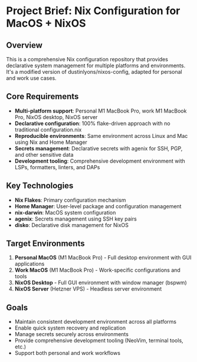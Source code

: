 # Project Brief: Nix Configuration for MacOS + NixOS

## Overview
This is a comprehensive Nix configuration repository that provides declarative system management for multiple platforms and environments. It's a modified version of dustinlyons/nixos-config, adapted for personal and work use cases.

## Core Requirements
- **Multi-platform support**: Personal M1 MacBook Pro, work M1 MacBook Pro, NixOS desktop, NixOS server
- **Declarative configuration**: 100% flake-driven approach with no traditional configuration.nix
- **Reproducible environments**: Same environment across Linux and Mac using Nix and Home Manager
- **Secrets management**: Declarative secrets with agenix for SSH, PGP, and other sensitive data
- **Development tooling**: Comprehensive development environment with LSPs, formatters, linters, and DAPs

## Key Technologies
- **Nix Flakes**: Primary configuration mechanism
- **Home Manager**: User-level package and configuration management
- **nix-darwin**: MacOS system configuration
- **agenix**: Secrets management using SSH key pairs
- **disko**: Declarative disk management for NixOS

## Target Environments
1. **Personal MacOS** (M1 MacBook Pro) - Full desktop environment with GUI applications
2. **Work MacOS** (M1 MacBook Pro) - Work-specific configurations and tools
3. **NixOS Desktop** - Full GUI environment with window manager (bspwm)
4. **NixOS Server** (Hetzner VPS) - Headless server environment

## Goals
- Maintain consistent development environment across all platforms
- Enable quick system recovery and replication
- Manage secrets securely across environments
- Provide comprehensive development tooling (NeoVim, terminal tools, etc.)
- Support both personal and work workflows
